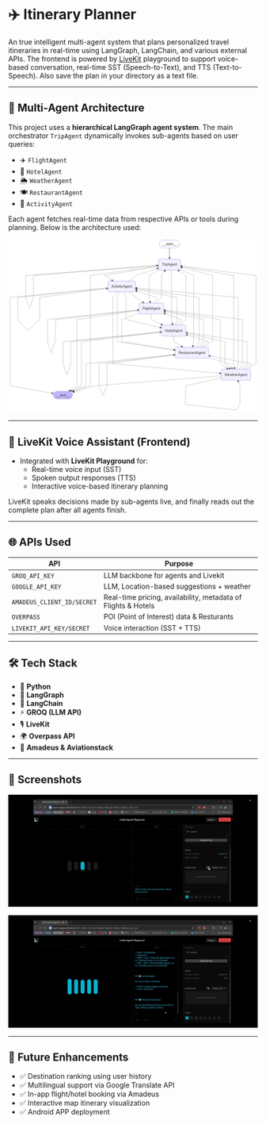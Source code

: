 # ✈️ Itinerary Planner

An true intelligent multi-agent system that plans personalized travel itineraries in real-time using LangGraph, LangChain, and various external APIs. The frontend is powered by [LiveKit](https://livekit.io) playground to support voice-based conversation, real-time SST (Speech-to-Text), and TTS (Text-to-Speech). Also save the plan in your directory as a text file.

---

## 🧠 Multi-Agent Architecture

This project uses a **hierarchical LangGraph agent system**. The main orchestrator `TripAgent` dynamically invokes sub-agents based on user queries:

- ✈️ `FlightAgent`
- 🏨 `HotelAgent`
- 🌦️ `WeatherAgent`
- 🍽️ `RestaurantAgent`
- 🎡 `ActivityAgent`

Each agent fetches real-time data from respective APIs or tools during planning. Below is the architecture used:

![Workflow](./workflow.png)

---

## 🎤 LiveKit Voice Assistant (Frontend)

- Integrated with **LiveKit Playground** for:
  - Real-time voice input (SST)
  - Spoken output responses (TTS)
  - Interactive voice-based itinerary planning

LiveKit speaks decisions made by sub-agents live, and finally reads out the complete plan after all agents finish.

---

## 🌐 APIs Used

| API                         | Purpose                            |
|-----------------------------|-------------------------------------|
| `GROQ_API_KEY`              | LLM backbone for agents and Livekit |
| `GOOGLE_API_KEY`            | LLM, Location-based suggestions + weather|
| `AMADEUS_CLIENT_ID/SECRET`  | Real-time pricing, availability, metadata of Flights & Hotels |
| `OVERPASS`                  | POI (Point of Interest) data & Resturants |
| `LIVEKIT_API_KEY/SECRET`    | Voice interaction (SST + TTS)       |

---

## 🛠️ Tech Stack

- 🐍 **Python**
- 🧠 **LangGraph**
- 🧩 **LangChain**
- ⚡ **GROQ (LLM API)**
- 🎙️ **LiveKit**
- 🌍 **Overpass API**
- 🛫 **Amadeus & Aviationstack**

---

## 🧪 Screenshots

![Demo 1](./demo1.jpg)

![Demo 2](./demo2.jpg)

---


## 🚀 Future Enhancements

- ✅ Destination ranking using user history
- ✅ Multilingual support via Google Translate API
- ✅ In-app flight/hotel booking via Amadeus
- ✅ Interactive map itinerary visualization
- ✅ Android APP deployment



